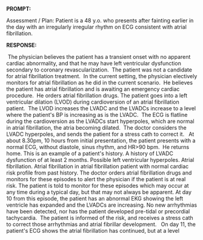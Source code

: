 **PROMPT:**

Assessment / Plan: Patient is a 48 y.o. who presents after fainting earlier in the day with an irregularly irregular rhythm on ECG consistent with atrial fibrillation. 

**RESPONSE:**

  The physician believes the patient has a transient onset with no apparent cardiac abnormality, and that he may have left ventricular dysfunction secondary to coronary revascularization.  The patient was not a candidate for atrial fibrillation treatment.  In the current setting, the physician electively monitors for atrial fibrillation as he did in the current scenario.  He believes the patient has atrial fibrillation and is awaiting an emergency cardiac procedure.  He orders atrial fibrillation drugs. The patient goes into a left ventricular dilation (LVOD) during cardioversion of an atrial fibrillation patient.  The LVOD increases the LVADC and the LVADCs increase to a level where the patient's BP is increasing as is the LVADC.  The ECG is flatline during the cardioversion as the LVADCs start hyperpoles, which are normal in atrial fibrillation, the atria becoming dilated.  The doctor considers the LVADC hyperpoles, and sends the patient for a stress cath to correct it.   At about 8.30pm, 10 hours from initial presentation, the patient presents with a normal ECG, without diastole, sinus rhythm, and HR>90 bpm.  He returns home. This is an example of a patient's history. A history of LVADC dysfunction of at least 2 months. Possible left ventricular hyperpoles. Atrial fibrillation. Atrial fibrillation in atrial fibrillation patient with normal cardiac risk profile from past history. The doctor orders atrial fibrillation drugs and monitors for these episodes to alert the physician if the patient is at real risk. The patient is told to monitor for these episodes which may occur at any time during a typical day, but that may not always be apparent. At day 10 from this episode, the patient has an abnormal EKG showing the left ventricle has expanded and the LVADCs are increasing. No new arrhythmias have been detected, nor has the patient developed pre-tidal or precordial tachycardia.  The patient is informed of the risk, and receives a stress cath to correct those arrhythmias and atrial fibrillar development.   On day 11, the patient's ECG shows the atrial fibrillation has continued, but at a level